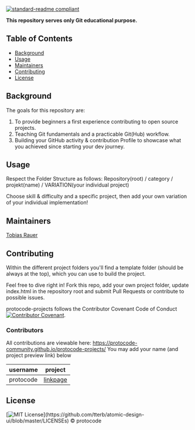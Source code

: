[![standard-readme compliant](https://img.shields.io/badge/readme%20style-standard-brightgreen.svg?style=flat-square)](https://github.com/RichardLitt/standard-readme)

**This repository serves only Git educational purpose.**


## Table of Contents
- [Background](#background)
- [Usage](#usage)
- [Maintainers](#maintainers)
- [Contributing](#contributing)
- [License](#license)

## Background
The goals for this repository are:

1. To provide beginners a first experience contributing to open source projects.
2. Teaching Git fundamentals and a practicable Git(Hub) workflow.
3. Building your GitHub activity & contribution Profile to showcase what you achieved since starting your dev journey. 

## Usage
Respect the Folder Structure as follows: Repository(root) / category / projekt(name) / VARIATION(your individual project)

Choose skill & difficulty and a specific project, then add your own variation of your individual implementation!  

## Maintainers
[Tobias Rauer](https://github.com/prototowb)

## Contributing
Within the different project folders you'll find a template folder (should be always at the top), which you can use to build the project.

Feel free to dive right in! Fork this repo, add your own project folder, update index.html in the repository root and submit Pull Requests or contribute to possible issues.

protocode-projects follows the Contributor Covenant Code of Conduct [![Contributor Covenant](https://img.shields.io/badge/Contributor%20Covenant-2.0-4baaaa.svg)](code_of_conduct.md).

### Contributors
All contributions are viewable here: https://protocode-community.github.io/protocode-projects/
You may add your name (and project preview link) below

|username|project|
|--------|-------|
|protocode|[linkpage](https://protocode-community.github.io/protocode-projects/1-HTML_CSS-starter/linkpage/protocode/)|

## License
[![MIT License](https://img.shields.io/apm/l/atomic-design-ui.svg?)](https://github.com/tterb/atomic-design-ui/blob/master/LICENSEs) © protocode
